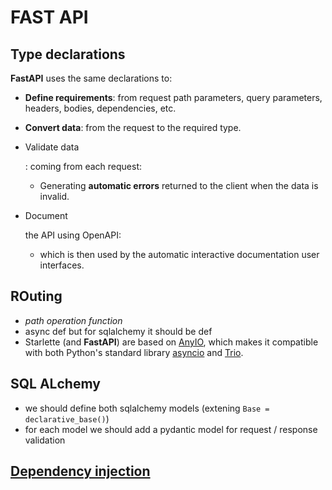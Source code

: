 # FAST API



## Type declarations

 **FastAPI** uses the same declarations to:

- **Define requirements**: from request path parameters, query parameters, headers, bodies, dependencies, etc.

- **Convert data**: from the request to the required type.

- Validate data

  : coming from each request:

  - Generating **automatic errors** returned to the client when the data is invalid.

- Document

   

  the API using OpenAPI:

  - which is then used by the automatic interactive documentation user interfaces.

## ROuting

- *path operation function*
- async def but for sqlalchemy it should be def
- Starlette (and **FastAPI**) are based on [AnyIO](https://anyio.readthedocs.io/en/stable/), which makes it compatible with both Python's standard library [asyncio](https://docs.python.org/3/library/asyncio-task.html) and [Trio](https://trio.readthedocs.io/en/stable/).



## SQL ALchemy

- we should define both sqlalchemy models (extening `Base = declarative_base()`)
- for each model we should add a pydantic model for request / response validation



## [Dependency injection](https://fastapi.tiangolo.com/tutorial/dependencies/)